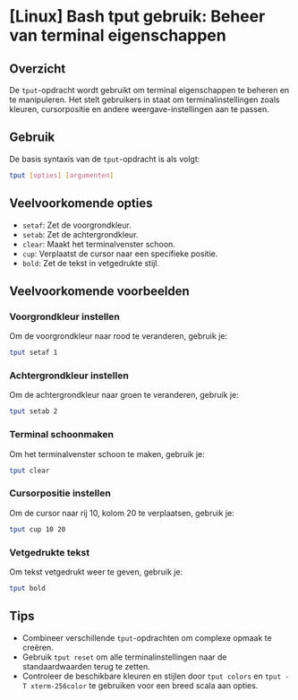 # [Linux] Bash tput gebruik: Beheer van terminal eigenschappen

## Overzicht
De `tput`-opdracht wordt gebruikt om terminal eigenschappen te beheren en te manipuleren. Het stelt gebruikers in staat om terminalinstellingen zoals kleuren, cursorpositie en andere weergave-instellingen aan te passen.

## Gebruik
De basis syntaxis van de `tput`-opdracht is als volgt:

```bash
tput [opties] [argumenten]
```

## Veelvoorkomende opties
- `setaf`: Zet de voorgrondkleur.
- `setab`: Zet de achtergrondkleur.
- `clear`: Maakt het terminalvenster schoon.
- `cup`: Verplaatst de cursor naar een specifieke positie.
- `bold`: Zet de tekst in vetgedrukte stijl.

## Veelvoorkomende voorbeelden

### Voorgrondkleur instellen
Om de voorgrondkleur naar rood te veranderen, gebruik je:

```bash
tput setaf 1
```

### Achtergrondkleur instellen
Om de achtergrondkleur naar groen te veranderen, gebruik je:

```bash
tput setab 2
```

### Terminal schoonmaken
Om het terminalvenster schoon te maken, gebruik je:

```bash
tput clear
```

### Cursorpositie instellen
Om de cursor naar rij 10, kolom 20 te verplaatsen, gebruik je:

```bash
tput cup 10 20
```

### Vetgedrukte tekst
Om tekst vetgedrukt weer te geven, gebruik je:

```bash
tput bold
```

## Tips
- Combineer verschillende `tput`-opdrachten om complexe opmaak te creëren.
- Gebruik `tput reset` om alle terminalinstellingen naar de standaardwaarden terug te zetten.
- Controleer de beschikbare kleuren en stijlen door `tput colors` en `tput -T xterm-256color` te gebruiken voor een breed scala aan opties.